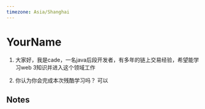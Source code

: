 ```yaml
---
timezone: Asia/Shanghai
---
```


# YourName

1. 大家好，我是cade，一名java后段开发者，有多年的链上交易经验，希望能学习web 3知识并进入这个领域工作

2. 你认为你会完成本次残酷学习吗？ 可以
   
## Notes

<!-- Content_START -->

<!-- Content_END -->
